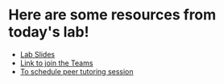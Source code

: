 # Here are some resources from today's lab!
* <a href="https://docs.google.com/presentation/d/12RvgkEhnr5GXyJE0okB_dUzFHQxDibiEpGWCc1xuW0s/edit?usp=sharing" target="_blank">Lab Slides</a>
* [Link to join the Teams](https://teams.microsoft.com/l/team/19%3A9AuuTG6fDyA6PeqwTSmliE1GiAITSgn_LLLnUHJmKcA1%40thread.tacv2/conversations?groupId=74556716-2788-4add-8778-b96852bd0073&tenantId=9ef9f489-e0a0-4eeb-87cc-3a526112fd0d)
* [To schedule peer tutoring session](https://www.sci.pitt.edu/student-resources/student-success/academic-support-and-tutoring)
